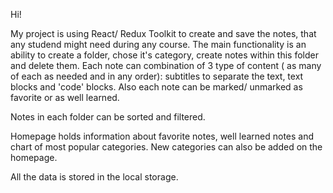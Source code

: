 Hi! 

My project is using React/ Redux Toolkit to create and save the notes, that any studend might need during any course. The main functionality is an ability to create a folder, chose it's category, create notes within this folder and delete them. Each note can combination of 3 type of content ( as many of each as needed and in any order): subtitles to separate the text, text blocks and 'code' blocks. Also each note can be marked/ unmarked as favorite or as well learned. 

Notes in each folder can be sorted and filtered.

Homepage holds information about favorite notes, well learned notes and chart of most popular categories. New categories can also be added on the homepage.

All the data is stored in the local storage.

